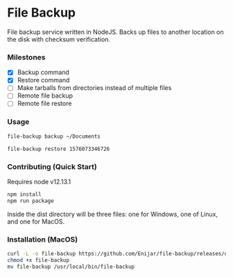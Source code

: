 # File Backup

File backup service written in NodeJS. Backs up files to another location on the disk with checksum verification.

### Milestones

- [x] Backup command
- [x] Restore command
- [ ] Make tarballs from directories instead of multiple files
- [ ] Remote file backup
- [ ] Remote file restore

### Usage

```bash
file-backup backup ~/Documents
```

```bash
file-backup restore 1576073346726
```

### Contributing (Quick Start)

Requires node v12.13.1

```bash
npm install
npm run package
```

Inside the dist directory will be three files: one for Windows, one of Linux, and one for MacOS.

### Installation (MacOS)

```bash
curl -L -o file-backup https://github.com/Enijar/file-backup/releases/download/0.0.1/file-backup-macos
chmod +x file-backup
mv file-backup /usr/local/bin/file-backup
```
